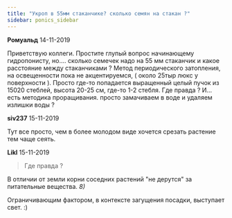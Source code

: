 ```yaml
---
title: "Укроп в 55мм стаканчике? сколько семян на стакан ?"
sidebar: ponics_sidebar
---
```


**Ромуальд** 14-11-2019

Приветствую коллеги. Простите глупый вопрос начинающему гидропонисту, но.... сколько семечек надо на 55 мм стаканчик и какое расстояние между стаканчиками ? Метод периодического затопления, на освещенности пока не акцентируемся, ( около 25тыр люкс у поверхности ). Просто где-то попадается выращенный целый пучок из 15020 стеблей, высота 20-25 см, где-то 1-2 стебля. Где правда ? И... есть методика проращивания. просто замачиваем в воде и удаляем излишки воды ?


**siv237** 15-11-2019

Тут все просто, чем в более молодом виде хочется срезать растение тем чаще сеять.


**Likl** 15-11-2019

> Где правда ?

В отличии от земли корни соседних растений "не дерутся" за питательные вещества. *8)*

Ограничивающим фактором, в контексте загущения посадки, выступает свет. :)


